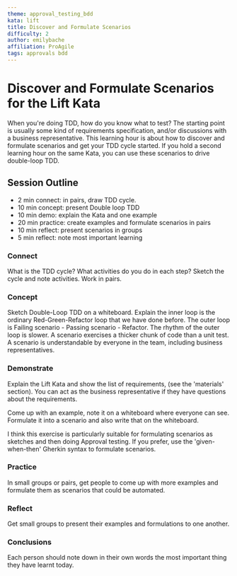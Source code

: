 ```yaml
---
theme: approval_testing_bdd
kata: lift
title: Discover and Formulate Scenarios
difficulty: 2
author: emilybache
affiliation: ProAgile
tags: approvals bdd
---
```

# Discover and Formulate Scenarios for the Lift Kata

When you're doing TDD, how do you know what to test? The starting point is usually some kind of requirements specification, and/or discussions with a business representative. This learning hour is about how to discover and formulate scenarios and get your TDD cycle started. If you hold a second learning hour on the same Kata, you can use these scenarios to drive double-loop TDD.


## Session Outline

* 2 min connect: in pairs, draw TDD cycle.
* 10 min concept: present Double loop TDD  
* 10 min demo: explain the Kata and one example
* 20 min practice: create examples and formulate scenarios in pairs
* 10 min reflect: present scenarios in groups
* 5 min reflect: note most important learning


### Connect
What is the TDD cycle? What activities do you do in each step? Sketch the cycle and note activities. Work in pairs.

### Concept
Sketch Double-Loop TDD on a whiteboard. Explain the inner loop is the ordinary Red-Green-Refactor loop that we have done before. The outer loop is Failing scenario - Passing scenario - Refactor. The rhythm of the outer loop is slower. A scenario exercises a thicker chunk of code than a unit test. A scenario is understandable by everyone in the team, including business representatives.

### Demonstrate
Explain the Lift Kata and show the list of requirements, (see the 'materials' section). You can act as the business representative if they have questions about the requirements. 

Come up with an example, note it on a whiteboard where everyone can see. Formulate it into a scenario and also write that on the whiteboard.

I think this exercise is particularly suitable for formulating scenarios as sketches and then doing Approval testing. If you prefer, use the 'given-when-then' Gherkin syntax to formulate scenarios.

### Practice
In small groups or pairs, get people to come up with more examples and formulate them as scenarios that could be automated. 

### Reflect
Get small groups to present their examples and formulations to one another. 

### Conclusions
Each person should note down in their own words the most important thing they have learnt today.
